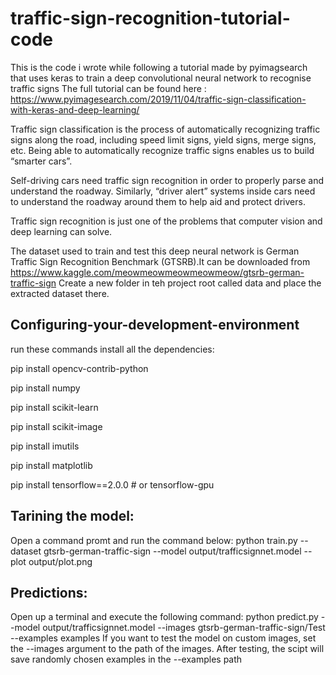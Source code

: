 # traffic-sign-recognition-tutorial-code
This is the code i wrote while following a tutorial made by pyimagsearch that uses keras to train a deep convolutional neural network to recognise traffic signs
The full tutorial can be found here : https://www.pyimagesearch.com/2019/11/04/traffic-sign-classification-with-keras-and-deep-learning/

Traffic sign classification is the process of automatically recognizing traffic signs along the road, including speed limit signs, yield signs, merge signs, etc. Being able to automatically recognize traffic signs enables us to build “smarter cars”.

Self-driving cars need traffic sign recognition in order to properly parse and understand the roadway. Similarly, “driver alert” systems inside cars need to understand the roadway around them to help aid and protect drivers.

Traffic sign recognition is just one of the problems that computer vision and deep learning can solve.

The dataset used to train and test this deep neural network is  German Traffic Sign Recognition Benchmark (GTSRB).It can be downloaded from https://www.kaggle.com/meowmeowmeowmeowmeow/gtsrb-german-traffic-sign
Create a new folder in teh project root called data and place the extracted dataset there.


## Configuring-your-development-environment


run these commands install all the dependencies:

  pip install opencv-contrib-python
  
  pip install numpy
  
  pip install scikit-learn
  
  pip install scikit-image
  
  pip install imutils
  
  pip install matplotlib
  
  pip install tensorflow==2.0.0 # or tensorflow-gpu
  

## Tarining the model:
Open a command promt and run the command below:
  python train.py --dataset gtsrb-german-traffic-sign --model output/trafficsignnet.model --plot output/plot.png
 
 
 
## Predictions:
Open up a terminal and execute the following command:
  python predict.py --model output/trafficsignnet.model --images gtsrb-german-traffic-sign/Test --examples examples
If you want to test the model on custom images, set the --images argument to the path of the images. After testing, the scipt will save randomly chosen examples in the --examples path
